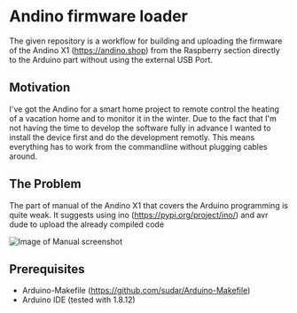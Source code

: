 # Andino firmware loader
The given repository is a workflow for building and uploading the firmware of the Andino X1 (https://andino.shop) from the Raspberry section directly to the Arduino part without using the external USB Port.


## Motivation
I've got the Andino for a smart home project to remote control the heating of a vacation home and to monitor it in the winter. Due to the fact that I'm not having the time to develop the software fully in advance I wanted to install the device first and
do the development remotly. This means everything has to work from the commandline without plugging cables around.

## The Problem
The part of manual of the Andino X1 that covers the Arduino programming is quite weak. It suggests using ino (https://pypi.org/project/ino/) and avr dude to upload the already compiled code

![Image of Manual screenshot](https://github.com/ewenzlaff/AndinoX1_firmware_loader/Andino_Manual_Screenshot.png)
## Prerequisites
- Arduino-Makefile (https://github.com/sudar/Arduino-Makefile)
- Arduino IDE (tested with 1.8.12)


